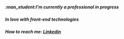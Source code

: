 <h5 align="left">:man_student:I'm currently a professional in progress</h5>
<h5 align="left">In love with front-end technologies</h5>
<h5 align="left">How to reach me: <a href="https://www.linkedin.com/in/gilberto-oliveira-a06601243/">Linkedin</a></h5>
<!--
**Gilbertoliveira/gilbertoliveira** is a ✨ _special_ ✨ repository because its `README.md` (this file) appears on your GitHub profile.

Here are some ideas to get you started:

- 🔭 I’m currently working on ...
- 🌱 I’m currently learning ...
- 👯 I’m looking to collaborate on ...
- 🤔 I’m looking for help with ...
- 💬 Ask me about ...
- 📫 How to reach me: ...
- 😄 Pronouns: ...
- ⚡ Fun fact: ...
-->

:student
